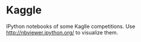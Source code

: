 # Kaggle

IPython notebooks of some Kaglle competitions.
Use http://nbviewer.ipython.org/ to visualize them.
